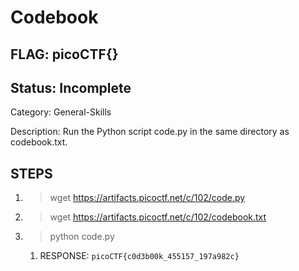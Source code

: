 # Codebook

## FLAG: picoCTF{}

## Status: Incomplete

Category: General-Skills

Description: Run the Python script code.py in the same directory as codebook.txt.

## STEPS

1. > wget <https://artifacts.picoctf.net/c/102/code.py>
2. > wget <https://artifacts.picoctf.net/c/102/codebook.txt>
3. > python code.py
   1. RESPONSE: `picoCTF{c0d3b00k_455157_197a982c}`
